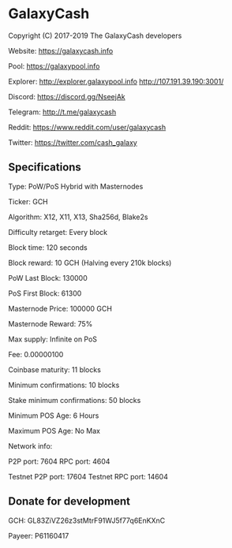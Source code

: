 GalaxyCash
======
Copyright (C) 2017-2019 The GalaxyCash developers


Website:                                    https://galaxycash.info

Pool:                                       https://galaxypool.info

Explorer:                                   http://explorer.galaxypool.info http://107.191.39.190:3001/

Discord:                                    https://discord.gg/NseejAk

Telegram:                                   http://t.me/galaxycash

Reddit:                                     https://www.reddit.com/user/galaxycash

Twitter:                                    https://twitter.com/cash_galaxy

Specifications
--------------
Type:                                       PoW/PoS Hybrid with Masternodes

Ticker:                                     GCH

Algorithm:                                  X12, X11, X13, Sha256d, Blake2s

Difficulty retarget:                        Every block

Block time:                                 120 seconds

Block reward:                               10 GCH (Halving every 210k blocks)

PoW Last Block:                             130000

PoS First Block:                            61300

Masternode Price:                           100000 GCH

Masternode Reward:                          75%


Max supply:                                 Infinite on PoS

Fee:                                        0.00000100

Coinbase maturity:                          11 blocks

Minimum confirmations:                      10 blocks

Stake minimum confirmations:                50 blocks

Minimum POS Age:                            6 Hours

Maximum POS Age:                            No Max

Network info:

P2P port:                                   7604
RPC port:                                   4604

Testnet P2P port:                           17604
Testnet RPC port:                           14604


Donate for development
--------------

GCH:                                        GL83ZiVZ26z3stMtrF91WJ5f77q6EnKXnC

Payeer:                                     P61160417



